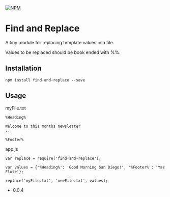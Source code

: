 [![NPM](https://nodei.co/npm/find-and-replace.png?compact=true)](https://nodei.co/npm/find-and-replace/)

Find and Replace
=========

A tiny module for replacing template values in a file.

Values to be replaced should be book ended with %%.

## Installation
  ```
  npm install find-and-replace --save
  ```

## Usage
  myFile.txt
  ```
  %Heading%
  
  Welcome to this months newsletter
  ...
  
  %Footer%
  ```
    
  app.js
  ```JS
  var replace = require('find-and-replace');
  
  var values = {'%Heading%': 'Good Morning San Diego!', '%Footer%': 'Yaz Flute'};
  
  replace('myFile.txt', 'newFile.txt', values);
  ```
  

* 0.0.4
